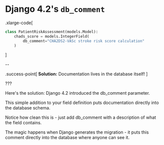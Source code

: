 # Django 4.2's `db_comment`

.xlarge-code[
```python
class PatientRiskAssessment(models.Model):
    chads_score = models.IntegerField(
        db_comment="CHA2DS2-VASc stroke risk score calculation"
    )
```
]

--

.success-point[
**Solution:** Documentation lives in the database itself!
]

???

Here's the solution: Django 4.2 introduced the db_comment parameter.

This simple addition to your field definition puts documentation directly into the database schema.

Notice how clean this is - just add db_comment with a description of what the field contains.

The magic happens when Django generates the migration - it puts this comment directly into the database where anyone can see it.
